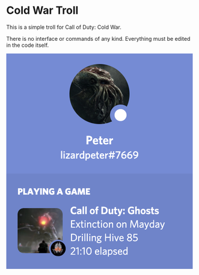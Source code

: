 # Cold War Troll

This is a simple troll for Call of Duty: Cold War.

There is no interface or commands of any kind. Everything must be edited in the code itself.

![Discord Example](https://github.com/lizardpeter/rich/blob/master/images/rich.png)
